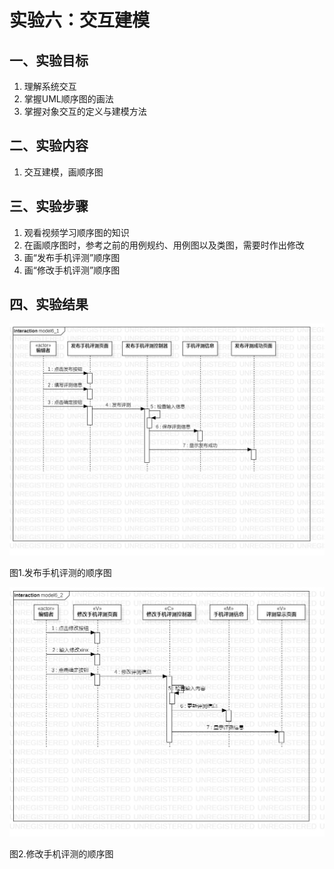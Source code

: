 # 实验六：交互建模

## 一、实验目标
1. 理解系统交互  
2. 掌握UML顺序图的画法  
3. 掌握对象交互的定义与建模方法  

## 二、实验内容
1. 交互建模，画顺序图

## 三、实验步骤
1. 观看视频学习顺序图的知识  
2. 在画顺序图时，参考之前的用例规约、用例图以及类图，需要时作出修改  
3. 画“发布手机评测”顺序图   
4. 画“修改手机评测”顺序图  

## 四、实验结果

![顺序图1](./model6_1.jpg)  

图1.发布手机评测的顺序图  

![顺序图2](./model6_2.jpg)  

图2.修改手机评测的顺序图
